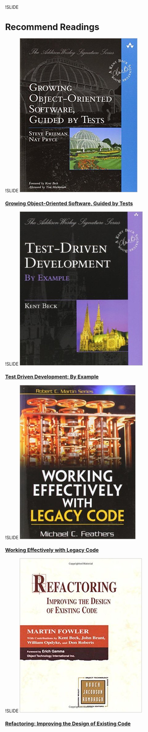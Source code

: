 !SLIDE
# Recommend Readings

!SLIDE
![Book Cover](cover-0321503627.jpg)
### [Growing Object-Oriented Software, Guided by Tests](http://www.amazon.com/dp/0321503627/)

!SLIDE
![Book Cover](cover-0321146530.jpg)
### [Test Driven Development: By Example](http://www.amazon.com/dp/0321146530/)

!SLIDE
![Book Cover](cover-0131177052.jpg)
### [Working Effectively with Legacy Code](http://www.amazon.com/dp/0131177052/)

!SLIDE
![Book Cover](cover-0201485672.jpg)
### [Refactoring: Improving the Design of Existing Code](http://www.amazon.com/dp/0201485672/)
